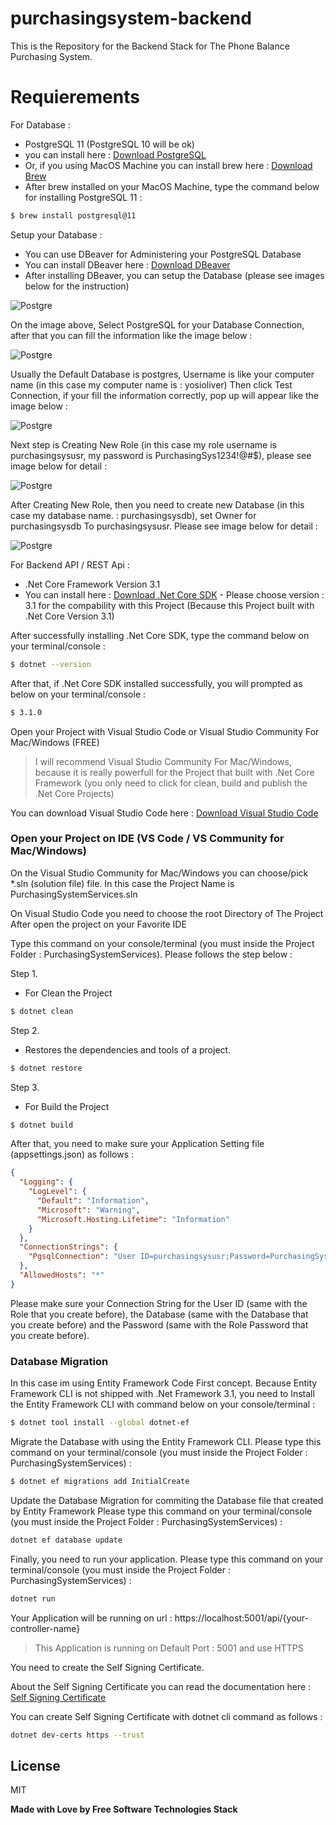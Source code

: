 # purchasingsystem-backend

This is the Repository for the Backend Stack for The Phone Balance Purchasing System.

# Requierements

For Database :
  - PostgreSQL 11 (PostgreSQL 10 will be ok)
  - you can install here : [Download PostgreSQL](https://www.postgresql.org/download/)
  - Or, if you using MacOS Machine you can install brew here : [Download Brew](https://brew.sh)
  - After brew installed on your MacOS Machine, type the command below for installing PostgreSQL 11 :

```sh
$ brew install postgresql@11
```
Setup your Database :
  - You can use DBeaver for Administering your PostgreSQL Database
  - You can install DBeaver here : [Download DBeaver](https://dbeaver.io/download/)
  - After installing DBeaver, you can setup the Database (please see images below for the instruction)

![Postgre](https://i.ibb.co/vwz9Xns/Screen-Shot-2021-01-17-at-19-27-58.png)

On the image above, Select PostgreSQL for your Database Connection, after that you can fill the information like the image below : 

![Postgre](https://i.ibb.co/F8jhhDk/Screen-Shot-2021-01-17-at-19-35-37.png)

Usually the Default Database is postgres, Username is like your computer name (in this case my computer name is : yosioliver) Then click Test Connection, if your fill the information correctly, pop up will appear like the image below : 

![Postgre](https://i.ibb.co/6B15XRN/Screen-Shot-2021-01-15-at-15-28-20.png)

Next step is Creating New Role (in this case my role username is purchasingsysusr, my password is PurchasingSys1234!@#$), please see image below for detail : 

![Postgre](https://i.ibb.co/G9LNM5r/Screen-Shot-2021-01-17-at-19-47-29.png)

After Creating New Role, then you need to create new Database (in this case my database name. : purchasingsysdb), set Owner for purchasingsysdb To purchasingsysusr.
Please see image below for detail : 

![Postgre](https://i.ibb.co/Prz4CLf/Screen-Shot-2021-01-17-at-19-47-08.png)

For Backend API / REST Api : 
  - .Net Core Framework Version 3.1
  - You can install here : [Download .Net Core SDK](https://dotnet.microsoft.com/download) - Please choose version : 3.1 for the compability with this Project (Because this Project built with .Net Core Version 3.1)


After successfully installing .Net Core SDK, type the command below on your terminal/console :

```sh
$ dotnet --version
```

After that, if .Net Core SDK installed successfully, you will prompted as below on your terminal/console :

```sh
$ 3.1.0
```

Open your Project with Visual Studio Code or Visual Studio Community For Mac/Windows (FREE)

> I will recommend Visual Studio Community For Mac/Windows, because it is really powerfull for the Project that built with .Net Core Framework (you only need to click for clean, build and publish the .Net Core Projects)

You can download Visual Studio Code here : [Download Visual Studio Code](https://code.visualstudio.com)

### Open your Project on IDE (VS Code / VS Community for Mac/Windows)

On the Visual Studio Community for Mac/Windows you can choose/pick *.sln (solution file) file. 
In this case the Project Name is PurchasingSystemServices.sln

On Visual Studio Code you need to choose the root Directory of The Project
After open the project on your Favorite IDE

Type this command on your console/terminal (you must inside the Project Folder : PurchasingSystemServices).
Please follows the step below :

Step 1. 
  - For Clean the Project
```sh
$ dotnet clean
```
Step 2. 
  - Restores the dependencies and tools of a project.
```sh
$ dotnet restore
```
Step 3. 
  - For Build the Project
```sh
$ dotnet build
```

After that, you need to make sure your Application Setting file (appsettings.json) as follows :

```json
{
  "Logging": {
    "LogLevel": {
      "Default": "Information",
      "Microsoft": "Warning",
      "Microsoft.Hosting.Lifetime": "Information"
    }
  },
  "ConnectionStrings": {
    "PgsqlConnection": "User ID=purchasingsysusr;Password=PurchasingSys1234!@#$;Server=localhost;Port=5432;Database=purchasingsysdb"
  },
  "AllowedHosts": "*"
}

```

Please make sure your Connection String for the User ID (same with the Role that you create before), the Database (same with the Database that you create before) and the Password (same with the Role Password that you create before).

### Database Migration

In this case im using Entity Framework Code First concept. Because Entity Framework CLI is not shipped with .Net Framework 3.1, you need to Install the Entity Framework CLI with command below on your console/terminal : 

```sh
$ dotnet tool install --global dotnet-ef
```

Migrate the Database with using the Entity Framework CLI.
Please type this command on your terminal/console (you must inside the Project Folder : PurchasingSystemServices) :

```sh
$ dotnet ef migrations add InitialCreate
```

Update the Database Migration for commiting the Database file that created by Entity Framework
Please type this command on your terminal/console (you must inside the Project Folder : PurchasingSystemServices) :

```sh
dotnet ef database update
```

Finally, you need to run your application.
Please type this command on your terminal/console (you must inside the Project Folder : PurchasingSystemServices) :

```sh
dotnet run
```

Your Application will be running on url : https://localhost:5001/api/{your-controller-name}

> This Application is running on Default Port : 5001 and use HTTPS

You need to create the Self Signing Certificate.

About the Self Signing Certificate you can read the documentation here : [Self Signing Certificate](https://devcenter.heroku.com/articles/ssl-certificate-self)

You can create Self Signing Certificate with dotnet cli command as follows : 

```sh
dotnet dev-certs https --trust
```

License
----

MIT


**Made with Love by Free Software Technologies Stack**
